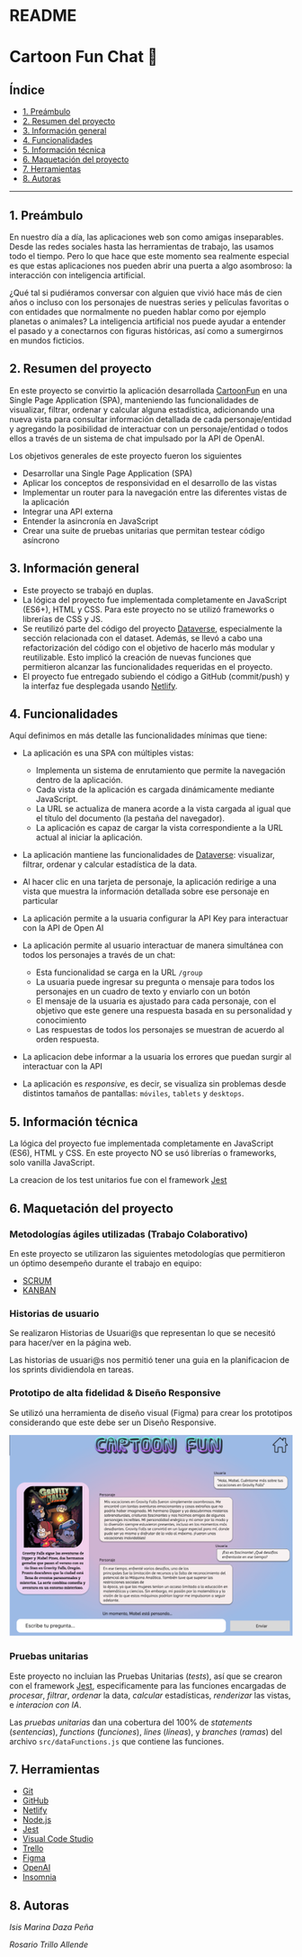 # README

# Cartoon Fun Chat 💬

## Índice

- [1. Preámbulo](#1-preámbulo)
- [2. Resumen del proyecto](notion://www.notion.so/8a7abd1066074d03a89a13c0d74904f0#2-resumen-del-proyecto)
- [3. Información general](notion://www.notion.so/8a7abd1066074d03a89a13c0d74904f0#3-consideraciones-generales)
- [4. Funcionalidades](notion://www.notion.so/8a7abd1066074d03a89a13c0d74904f0#4-funcionalidades)
- [5. Información técnica](notion://www.notion.so/8a7abd1066074d03a89a13c0d74904f0#5-consideraciones-t%C3%A9cnicas)
- [6. Maquetación del proyecto](notion://www.notion.so/8a7abd1066074d03a89a13c0d74904f0#6-criterios-de-aceptaci%C3%B3n-m%C3%ADnimos-del-proyecto)
- [7. Herramientas](notion://www.notion.so/8a7abd1066074d03a89a13c0d74904f0#7-hacker-edition)
- [8. Autoras](notion://www.notion.so/8a7abd1066074d03a89a13c0d74904f0#8-objetivos-de-aprendizaje)

---

## 1. Preámbulo

En nuestro día a día, las aplicaciones web son como amigas inseparables. Desde las redes sociales hasta las herramientas de trabajo, las usamos todo el tiempo. Pero lo que hace que este momento sea realmente especial es que estas aplicaciones nos pueden abrir una puerta a algo asombroso: la interacción con inteligencia artificial.

¿Qué tal si pudiéramos conversar con alguien que vivió hace más de cien años o incluso con los personajes de nuestras series y películas favoritas o con entidades que normalmente no pueden hablar como por ejemplo planetas o animales? La inteligencia artificial nos puede ayudar a entender el pasado y a conectarnos con figuras históricas, así como a sumergirnos en mundos ficticios.

## 2. Resumen del proyecto

En este proyecto se convirtio la aplicación desarrollada [CartoonFun](https://isis98.github.io/DEV012-dataverse/src/) en una Single Page Application (SPA), manteniendo las funcionalidades de visualizar, filtrar, ordenar y calcular alguna estadística, adicionando una nueva vista para consultar información detallada de cada personaje/entidad y agregando la posibilidad de interactuar con un personaje/entidad o todos ellos a través de un sistema de chat impulsado por la API de OpenAI.

Los objetivos generales de este proyecto fueron los siguientes

- Desarrollar una Single Page Application (SPA)
- Aplicar los conceptos de responsividad en el desarrollo de las vistas
- Implementar un router para la navegación entre las diferentes vistas de la aplicación
- Integrar una API externa
- Entender la asincronía en JavaScript
- Crear una suite de pruebas unitarias que permitan testear código asíncrono 

## 3. Información general

- Este proyecto se trabajó en duplas.
- La lógica del proyecto fue implementada completamente en JavaScript (ES6+), HTML y CSS. Para este proyecto no se utilizó frameworks o librerías de CSS y JS.
- Se reutilizó parte del código del proyecto [Dataverse](https://isis98.github.io/DEV012-dataverse/src/), especialmente la sección relacionada con el dataset. Además, se llevó a cabo una refactorización del código con el objetivo de hacerlo más modular y reutilizable. Esto implicó la creación de nuevas funciones que permitieron alcanzar las funcionalidades requeridas en el proyecto.
- El proyecto fue entregado subiendo el código a GitHub (commit/push) y la interfaz fue desplegada usando [Netlify](https://www.netlify.com/).

## 4. Funcionalidades

Aquí definimos en más detalle las funcionalidades mínimas que tiene:

- La aplicación es una SPA con múltiples vistas:
  -  Implementa un sistema de enrutamiento que permite la navegación dentro de la aplicación.
  - Cada vista de la aplicación es cargada dinámicamente mediante JavaScript.
  - La URL se actualiza de manera acorde a la vista cargada al igual que el título del documento (la pestaña del navegador).
  - La aplicación es capaz de cargar la vista correspondiente a la URL actual al iniciar la aplicación.

- La aplicación mantiene las funcionalidades de [Dataverse](https://isis98.github.io/DEV012-dataverse/src/): visualizar, filtrar, ordenar y calcular estadística de la data.

- Al hacer clic en una tarjeta de personaje, la aplicación redirige a una vista que muestra la información detallada sobre ese personaje en particular
    
- La aplicación permite a la usuaria configurar la API Key para interactuar con la API de Open AI

- La aplicación permite al usuario interactuar de manera simultánea con todos los personajes a través de un chat:
  - Esta funcionalidad se carga en la URL `/group`
  - La usuaria puede ingresar su pregunta o mensaje para todos los personajes en un cuadro de texto y enviarlo con un botón
  - El mensaje de la usuaria es ajustado para cada personaje, con el objetivo que este genere una respuesta basada en su personalidad y conocimiento
  - Las respuestas de todos los personajes se muestran de acuerdo al orden respuesta.

- La aplicacion debe informar a la usuaria los errores que puedan surgir al interactuar con la API
 

- La aplicación es *responsive*, es decir, se visualiza sin problemas
desde distintos tamaños de pantallas: `móviles`, `tablets` y `desktops`.


## 5. Información técnica

La lógica del proyecto fue implementada completamente en JavaScript
(ES6), HTML y CSS. En este proyecto NO se usó librerías o
frameworks, solo vanilla JavaScript.

La creacion de los test unitarios fue con el framework [Jest](https://jestjs.io/)


## 6. Maquetación del proyecto

### Metodologías ágiles utilizadas (Trabajo Colaborativo)

En este proyecto se utilizaron las siguientes metodologías que permitieron un óptimo desempeño durante el trabajo en equipo:

- [SCRUM](https://www.atlassian.com/es/agile/scrum)
- [KANBAN](https://www.atlassian.com/es/agile/kanban)

### Historias de usuario

Se realizaron Historias de Usuari@s que representan lo que se necesitó para hacer/ver en la página web.

Las historias de usuari@s nos permitió tener una guia en la planificacion de los sprints dividiendola en tareas.


### Prototipo de alta fidelidad & Diseño Responsive

Se utilizó una herramienta de diseño visual (Figma) para crear los prototipos considerando que este debe ser un Diseño Responsive. 

![Alt text](desktopView.png)

### Pruebas unitarias

Este proyecto no incluian las Pruebas Unitarias (*tests*), así que se crearon con el framework [Jest](https://jestjs.io/), especificamente para las funciones encargadas de  *procesar*,
*filtrar*, *ordenar* la data, *calcular* estadísticas, *renderizar* las vistas, e *interacion con IA*.

Las *pruebas unitarias*  dan una cobertura del 100% de *statements*
(*sentencias*), *functions* (*funciones*), *lines* (*líneas*), y *branches*
(*ramas*) del archivo `src/dataFunctions.js` que contiene las funciones.


## 7. Herramientas

- [Git](https://git-scm.com/)
- [GitHub](https://github.com/)
- [Netlify](https://www.netlify.com/)
- [Node.js](https://nodejs.org/)
- [Jest](https://jestjs.io/)
- [Visual Code Studio](https://code.visualstudio.com/)
- [Trello](https://trello.com/es)
- [Figma](https://www.figma.com/)
- [OpenAI](https://chat.openai.com/)
- [Insomnia](https://insomnia.rest/)

## 8. Autoras
*Isis Marina Daza Peña*

*Rosario Trillo Allende*







